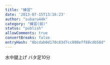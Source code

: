 ```yaml
---
title: "練習"
date: '2013-07-15T13:16:23'
author: "subaru44k"
category: "練習(弱)"
status: "publish"
allowComments: true
convertBreaks: false
entryHash: "8bcdab0d170c83d7cc808eff88cdb58d"
---
```

水中腿上げ
バタ足10分

